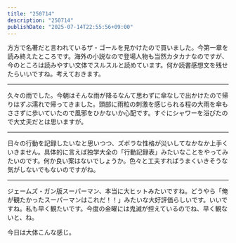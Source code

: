 ```yaml
---
title: "250714"
description: "250714"
publishDate: "2025-07-14T22:55:56+09:00"
---
```


方方で名著だと言われているザ・ゴールを見かけたので買いました。今第一章を読み終えたところです。海外の小説なので登場人物も当然カタカナなのですが、今のところは読みやすい文体でスルスルと読めています。何か読書感想文を残せたらいいですね。考えておきます。

---

久々の雨でした。今朝はそんな雨が降るなんて思わずに傘なしで出かけたので帰りはずぶ濡れで帰ってきました。頭部に雨粒の刺激を感じられる程の大雨を傘もささずに歩いていたので風邪をひかないか心配です。すぐにシャワーを浴びたので大丈夫だとは思いますが。

---

日々の行動を記録したいなと思いつつ、ズボラな性格が災いしてなかなか上手くいきません。具体的に言えば独学大全の「行動記録表」みたいなことをやってみたいのです。何か良い案はないでしょうか。色々と工夫すればうまくいきそうな気がしないでもないのですがね。

---

ジェームズ・ガン版スーパーマン、本当に大ヒットみたいですね。どうやら「俺が観たかったスーパーマンはこれだ！！」みたいな大好評価らしいです。いいですね。私も早く観たいです。今度の金曜には鬼滅が控えているのでね、早く観ないと、ね。

今日は大体こんな感じ。